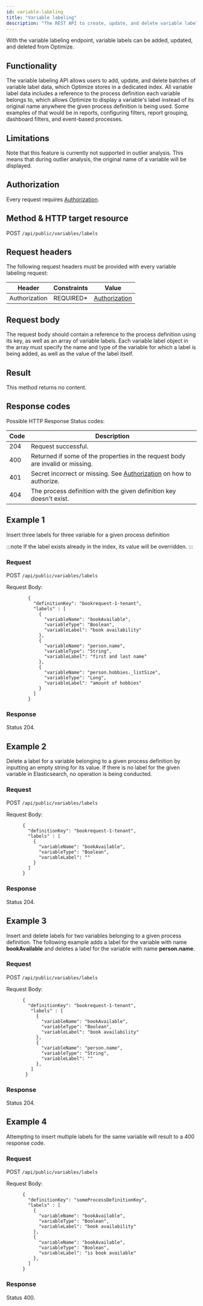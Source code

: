 ```yaml
---
id: variable-labeling
title: "Variable labeling"
description: "The REST API to create, update, and delete variable labels in Optimize."
---
```


With the variable labeling endpoint, variable labels can be added, updated, and deleted from Optimize.

## Functionality

The variable labeling API allows users to add, update, and delete batches of variable label data, which Optimize stores in a dedicated
index. All variable label data includes a reference to the process definition each variable belongs to, which allows Optimize to display a variable's label instead of its original name anywhere the given process definition is being used. Some examples of that would be in reports, configuring filters, report grouping, dashboard filters, and event-based processes.

## Limitations

Note that this feature is currently not supported in outlier analysis. This means that during outlier analysis, the original name of a variable will be displayed.

## Authorization

Every request requires [Authorization](./authorization.md).

## Method & HTTP target resource

POST `/api/public/variables/labels`

## Request headers

The following request headers must be provided with every variable labeling request:

| Header        | Constraints | Value                               |
| ------------- | ----------- | ----------------------------------- |
| Authorization | REQUIRED\*  | [Authorization](./authorization.md) |

## Request body

The request body should contain a reference to the process definition using its key, as well as an array of variable labels. Each variable label object in the array must specify the name and type of the variable for which a label is being added, as well as the value of the label itself.

## Result

This method returns no content.

## Response codes

Possible HTTP Response Status codes:

| Code | Description                                                                           |
| ---- | ------------------------------------------------------------------------------------- |
| 204  | Request successful.                                                                   |
| 400  | Returned if some of the properties in the request body are invalid or missing.        |
| 401  | Secret incorrect or missing. See [Authorization](#authorization) on how to authorize. |
| 404  | The process definition with the given definition key doesn't exist.                   |

## Example 1

Insert three labels for three variable for a given process definition

:::note
If the label exists already in the index, its value will be overridden.
:::

### Request

POST `/api/public/variables/labels`

Request Body:

```
        {
          "definitionKey": "bookrequest-1-tenant",
          "labels" : [
            {
              "variableName": "bookAvailable",
              "variableType": "Boolean",
              "variableLabel": "book availability"
            },
            {
              "variableName": "person.name",
              "variableType": "String",
              "variableLabel": "first and last name"
            },
            {
              "variableName": "person.hobbies._listSize",
              "variableType": "Long",
              "variableLabel": "amount of hobbies"
            }
          ]
        }
```

### Response

Status 204.

## Example 2

Delete a label for a variable belonging to a given process definition by inputting an empty
string for its value. If there is no label for the given variable in Elasticsearch, no operation is being conducted.

### Request

POST `/api/public/variables/labels`

Request Body:

```
      {
        "definitionKey": "bookrequest-1-tenant",
        "labels" : [
          {
            "variableName": "bookAvailable",
            "variableType": "Boolean",
            "variableLabel": ""
          }
        ]
      }
```

### Response

Status 204.

## Example 3

Insert and delete labels for two variables belonging to a given process definition. The following example adds a label for the variable with name **bookAvailable** and deletes a label for the variable with name **person.name**.

### Request

POST `/api/public/variables/labels`

Request Body:

```
      {
        "definitionKey": "bookrequest-1-tenant",
         "labels" : [
           {
             "variableName": "bookAvailable",
             "variableType": "Boolean",
             "variableLabel": "book availability"
           },
           {
             "variableName": "person.name",
             "variableType": "String",
             "variableLabel": ""
           },
         ]
       }
```

### Response

Status 204.

## Example 4

Attempting to insert multiple labels for the same variable will result to a 400 response code.

### Request

POST `/api/public/variables/labels`

Request Body:

```
      {
        "definitionKey": "someProcessDefinitionKey",
        "labels" : [
          {
            "variableName": "bookAvailable",
            "variableType": "Boolean",
            "variableLabel": "book availability"
          },
          {
            "variableName": "bookAvailable",
            "variableType": "Boolean",
            "variableLabel": "is book available"
          },
        ]
      }
```

### Response

Status 400.

